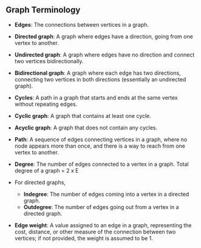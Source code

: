 ## Graph Terminology

- **Edges**: The connections between vertices in a graph.

- **Directed graph**: A graph where edges have a direction, going from one vertex to another.

- **Undirected graph**: A graph where edges have no direction and connect two vertices bidirectionally.

- **Bidirectional graph**: A graph where each edge has two directions, connecting two vertices in both directions (essentially an undirected graph).

- **Cycles**: A path in a graph that starts and ends at the same vertex without repeating edges.

- **Cyclic graph**: A graph that contains at least one cycle.

- **Acyclic graph**: A graph that does not contain any cycles.

- **Path**: A sequence of edges connecting vertices in a graph, where no node appears more than once, and there is a way to reach from one vertex to another.

- **Degree**: The number of edges connected to a vertex in a graph.
  Total degree of a graph = 2 x E

- For directed graphs,

  - **Indegree**: The number of edges coming into a vertex in a directed graph.
  - **Outdegree**: The number of edges going out from a vertex in a directed graph.

- **Edge weight**: A value assigned to an edge in a graph, representing the cost, distance, or other measure of the connection between two vertices; if not provided, the weight is assumed to be 1.
